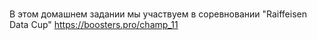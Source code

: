 # 

В этом домашнем задании мы участвуем в соревновании "Raiffeisen Data Cup" https://boosters.pro/champ_11

